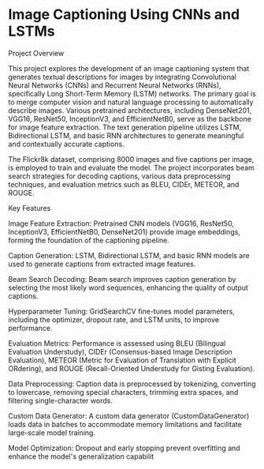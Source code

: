 # Image Captioning Using CNNs and LSTMs

Project Overview

This project explores the development of an image captioning system that generates textual descriptions for images by integrating Convolutional Neural Networks (CNNs) and Recurrent Neural Networks (RNNs), specifically Long Short-Term Memory (LSTM) networks. The primary goal is to merge computer vision and natural language processing to automatically describe images. Various pretrained architectures, including DenseNet201, VGG16, ResNet50, InceptionV3, and EfficientNetB0, serve as the backbone for image feature extraction. The text generation pipeline utilizes LSTM, Bidirectional LSTM, and basic RNN architectures to generate meaningful and contextually accurate captions.

The Flickr8k dataset, comprising 8000 images and five captions per image, is employed to train and evaluate the model. The project incorporates beam search strategies for decoding captions, various data preprocessing techniques, and evaluation metrics such as BLEU, CIDEr, METEOR, and ROUGE.

Key Features

Image Feature Extraction: Pretrained CNN models (VGG16, ResNet50, InceptionV3, EfficientNetB0, DenseNet201) provide image embeddings, forming the foundation of the captioning pipeline.

Caption Generation: LSTM, Bidirectional LSTM, and basic RNN models are used to generate captions from extracted image features.

Beam Search Decoding: Beam search improves caption generation by selecting the most likely word sequences, enhancing the quality of output captions.

Hyperparameter Tuning: GridSearchCV fine-tunes model parameters, including the optimizer, dropout rate, and LSTM units, to improve performance.

Evaluation Metrics: Performance is assessed using BLEU (Bilingual Evaluation Understudy), CIDEr (Consensus-based Image Description Evaluation), METEOR (Metric for Evaluation of Translation with Explicit ORdering), and ROUGE (Recall-Oriented Understudy for Gisting Evaluation).

Data Preprocessing: Caption data is preprocessed by tokenizing, converting to lowercase, removing special characters, trimming extra spaces, and filtering single-character words.

Custom Data Generator: A custom data generator (CustomDataGenerator) loads data in batches to accommodate memory limitations and facilitate large-scale model training.

Model Optimization: Dropout and early stopping prevent overfitting and enhance the model's generalization capabilit
